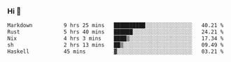 ### Hi 👋

<!--START_SECTION:waka-->

```txt
Markdown          9 hrs 25 mins   ██████████░░░░░░░░░░░░░░░   40.21 %
Rust              5 hrs 40 mins   ██████░░░░░░░░░░░░░░░░░░░   24.21 %
Nix               4 hrs 3 mins    ████▒░░░░░░░░░░░░░░░░░░░░   17.34 %
sh                2 hrs 13 mins   ██▒░░░░░░░░░░░░░░░░░░░░░░   09.49 %
Haskell           45 mins         ▓░░░░░░░░░░░░░░░░░░░░░░░░   03.21 %
```

<!--END_SECTION:waka-->
